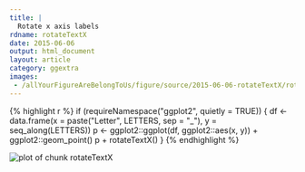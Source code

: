 ```yaml
---
title: |
  Rotate x axis labels
rdname: rotateTextX
date: 2015-06-06
output: html_document
layout: article
category: ggextra
images:
 - /allYourFigureAreBelongToUs/figure/source/2015-06-06-rotateTextX/rotateTextX-1.png
---
```





{% highlight r %}
if (requireNamespace("ggplot2", quietly = TRUE)) {
  df <- data.frame(x = paste("Letter", LETTERS, sep = "_"),
                   y = seq_along(LETTERS))
  p <- ggplot2::ggplot(df, ggplot2::aes(x, y)) + ggplot2::geom_point()
  p + rotateTextX()
}
{% endhighlight %}

![plot of chunk rotateTextX](/allYourFigureAreBelongToUs/figure/source/2015-06-06-rotateTextX/rotateTextX-1.png) 